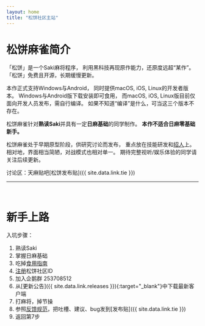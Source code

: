 ```yaml
---
layout: home
title: "松饼社区主站"
---
```


# 松饼麻雀简介

「松饼」是一个Saki麻将程序，
利用黑科技再现原作能力，还原度远超“某作”。
「松饼」免费且开源，长期缓慢更新。

本作正式支持Windows与Android，
同时提供macOS, iOS, Linux的开发者版本。
Windows与Android版下载安装即可食用，
而macOS, iOS, Linux版目前仅面向开发人员发布，需自行编译。
如果不知道“编译”是什么，可当这三个版本不存在。

松饼麻雀针对**熟读Saki**并具有一定**日麻基础**的同学制作。
**本作不适合日麻零基础新手。**

松饼麻雀处于早期原型阶段，供研究讨论而发布，
重点放在技能研发和[招人](/contribute/)上。
相对地，界面相当简陋，对战模式也相对单一。
期待完整视听/娱乐体验的同学请关注后续更新。

讨论区：天麻贴吧[松饼发布贴]({{ site.data.link.tie }})  

---
<br />

# <a name="newbie"></a>新手上路

入坑步骤：
1. 熟读Saki
2. 掌握日麻基础
3. 吃掉[食用指南](/docs/)
4. [注册](/signup/)松饼社区ID
5. 加入企鹅群 253708512
6. 从[更新公告]({{ site.data.link.releases }}){:target="_blank"}中下载最新客户端
7. 打麻将，掉节操
8. 参照[反馈规范](/feedback/)，把吐槽、建议、bug发到[发布贴]({{ site.data.link.tie }})
9. 返回第7步



